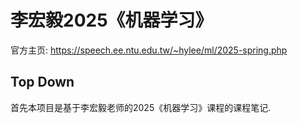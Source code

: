 # 李宏毅2025《机器学习》


官方主页: https://speech.ee.ntu.edu.tw/~hylee/ml/2025-spring.php




## Top Down

首先本项目是基于李宏毅老师的2025《机器学习》课程的课程笔记. 